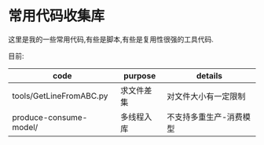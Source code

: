 # 常用代码收集库

这里是我的一些常用代码,有些是脚本,有些是复用性很强的工具代码.

目前:

|code|purpose|details|
|-|-|-|
|tools/GetLineFromABC.py|求文件差集|对文件大小有一定限制|
|produce-consume-model/|多线程入库|不支持多重生产-消费模型|
